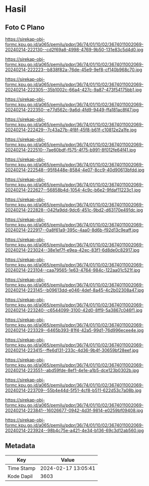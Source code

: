 # Hasil

## Foto C Plano

https://sirekap-obj-formc.kpu.go.id/a065/pemilu/pdpr/36/74/01/10/02/3674011002069-20240214-222130--cd2f69a8-4998-4769-9b50-131e83c5d4d0.jpg

https://sirekap-obj-formc.kpu.go.id/a065/pemilu/pdpr/36/74/01/10/02/3674011002069-20240214-222223--b838f82a-76de-45e9-9ef8-cf140b968c70.jpg

https://sirekap-obj-formc.kpu.go.id/a065/pemilu/pdpr/36/74/01/10/02/3674011002069-20240214-222305--35b1002c-66a4-427c-9a87-473f54175bb1.jpg

https://sirekap-obj-formc.kpu.go.id/a065/pemilu/pdpr/36/74/01/10/02/3674011002069-20240214-222350--e77d562c-9a6d-4fd9-9449-ffa181ac8f47.jpg

https://sirekap-obj-formc.kpu.go.id/a065/pemilu/pdpr/36/74/01/10/02/3674011002069-20240214-222429--7c43a27b-4f8f-45f8-b61f-c10812e2a1fe.jpg

https://sirekap-obj-formc.kpu.go.id/a065/pemilu/pdpr/36/74/01/10/02/3674011002069-20240214-222510--7ae60bdf-f575-4f75-b991-8f012fe64f41.jpg

https://sirekap-obj-formc.kpu.go.id/a065/pemilu/pdpr/36/74/01/10/02/3674011002069-20240214-222548--95f8448e-8584-4e07-8cc9-40d90613bfdd.jpg

https://sirekap-obj-formc.kpu.go.id/a065/pemilu/pdpr/36/74/01/10/02/3674011002069-20240214-222627--56858b4d-1054-4c9c-b6e2-9fdaf11223c1.jpg

https://sirekap-obj-formc.kpu.go.id/a065/pemilu/pdpr/36/74/01/10/02/3674011002069-20240214-222828--042fa9dd-9dc6-451c-9bd2-d63170e491dc.jpg

https://sirekap-obj-formc.kpu.go.id/a065/pemilu/pdpr/36/74/01/10/02/3674011002069-20240214-222917--0a8f61a9-395c-4aa0-8d6b-f92d13c9eaff.jpg

https://sirekap-obj-formc.kpu.go.id/a065/pemilu/pdpr/36/74/01/10/02/3674011002069-20240214-223024--38e1ef7f-e9ea-42ec-83f1-6d8de0c82917.jpg

https://sirekap-obj-formc.kpu.go.id/a065/pemilu/pdpr/36/74/01/10/02/3674011002069-20240214-223104--caa79565-1e63-4764-984c-122aa01c521f.jpg

https://sirekap-obj-formc.kpu.go.id/a065/pemilu/pdpr/36/74/01/10/02/3674011002069-20240214-223145--b09613dd-e046-4def-8a45-4c2b02308a47.jpg

https://sirekap-obj-formc.kpu.go.id/a065/pemilu/pdpr/36/74/01/10/02/3674011002069-20240214-223240--c6544099-3100-42d0-8ff9-5a3867c046f1.jpg

https://sirekap-obj-formc.kpu.go.id/a065/pemilu/pdpr/36/74/01/10/02/3674011002069-20240214-223329--6465b393-81f4-42a5-99d1-76d996ecee4e.jpg

https://sirekap-obj-formc.kpu.go.id/a065/pemilu/pdpr/36/74/01/10/02/3674011002069-20240214-223415--ffe6d131-233c-4d36-9b4f-30659bf28eef.jpg

https://sirekap-obj-formc.kpu.go.id/a065/pemilu/pdpr/36/74/01/10/02/3674011002069-20240214-223551--abd59fde-8ef1-4e1e-a1b5-dce123b0302b.jpg

https://sirekap-obj-formc.kpu.go.id/a065/pemilu/pdpr/36/74/01/10/02/3674011002069-20240214-223709--55b4e44d-5f51-4cf8-b511-622d53c7a08b.jpg

https://sirekap-obj-formc.kpu.go.id/a065/pemilu/pdpr/36/74/01/10/02/3674011002069-20240214-223841--16026677-0942-4d3f-9814-e0259bf09408.jpg

https://sirekap-obj-formc.kpu.go.id/a065/pemilu/pdpr/36/74/01/10/02/3674011002069-20240214-223924--98b4c75e-a421-4e34-b136-69c3d12ab560.jpg


## Metadata

| Key        | Value               |
| ---------- | ------------------- |
| Time Stamp | 2024-02-17 13:05:41 |
| Kode Dapil | 3603                |



